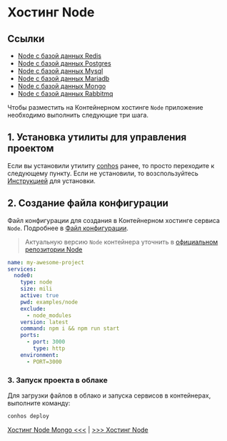 # Хостинг Node

## Ссылки

- [Node с базой данных Redis](./HostingNodeRedis.md)  
- [Node с базой данных Postgres](./HostingNodePostgres.md)  
- [Node с базой данных Mysql](./HostingNodeMysql.md)  
- [Node с базой данных Mariadb](./HostingNodeMariadb.md)  
- [Node с базой данных Mongo](./HostingNodeMongo.md)  
- [Node с базой данных Rabbitmq](./HostingNodeRabbitmq.md)  


Чтобы разместить на Контейнерном хостинге `Node` приложение необходимо выполнить следующие три шага.

## 1. Установка утилиты для управления проектом

Если вы установили утилиту [conhos](https://www.npmjs.com/package/conhos) ранее, то просто переходите к следующему пункту. Если не установили, то возспользуйтесь [Инструкцией](./GettingStarted.md) для установки.

## 2. Создание файла конфигурации

Файл конфигурации для создания в Контейнерном хостинге сервиса `Node`. Подробнее в [Файл конфигурации](./ConfigFile.md).

> Актуальную версию `Node` контейнера уточнить в [официальном репозитории Node](https://hub.docker.com/_/node/tags)

```yml
name: my-awesome-project
services:
  node0:
    type: node
    size: mili
    active: true
    pwd: examples/node
    exclude:
      - node_modules
    version: latest
    command: npm i && npm run start
    ports:
      - port: 3000
        type: http
    environment:
      - PORT=3000
```

### 3. Запуск проекта в облаке

Для загрузки файлов в облако и запуска сервисов в контейнерах, выполните команду:

```sh
conhos deploy
```

[Хостинг Node Mongo <<<](./HostingNodeMongo.md) | [>>> Хостинг Node ](./HostingNode.md)
